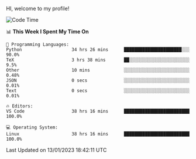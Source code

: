 HI, welcome to my profile!
<!--START_SECTION:waka-->
![Code Time](http://img.shields.io/badge/Code%20Time-345%20hrs%2010%20mins-blue)

📊 **This Week I Spent My Time On** 

```text
💬 Programming Languages: 
Python                   34 hrs 26 mins      ██████████████████████░░░   90.0% 
TeX                      3 hrs 38 mins       ██░░░░░░░░░░░░░░░░░░░░░░░   9.5% 
Other                    10 mins             ░░░░░░░░░░░░░░░░░░░░░░░░░   0.48% 
JSON                     0 secs              ░░░░░░░░░░░░░░░░░░░░░░░░░   0.01% 
Text                     0 secs              ░░░░░░░░░░░░░░░░░░░░░░░░░   0.01%

🔥 Editors: 
VS Code                  38 hrs 16 mins      █████████████████████████   100.0%

💻 Operating System: 
Linux                    38 hrs 16 mins      █████████████████████████   100.0%

```


 Last Updated on 13/01/2023 18:42:11 UTC
<!--END_SECTION:waka-->
